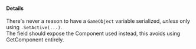 #### Details
There's never a reason to have a `GameObject` variable serialized, *unless* only using `.SetActive(...)`.  
The field should expose the Component used instead, this avoids using GetComponent entirely.  
